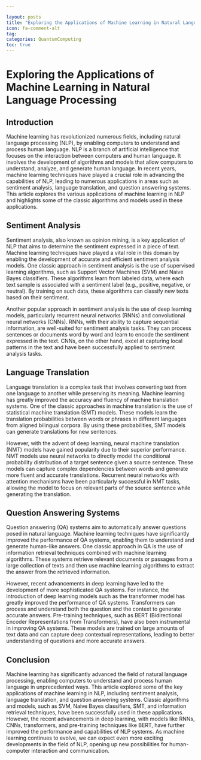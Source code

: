 ```yaml
---

layout: posts
title: "Exploring the Applications of Machine Learning in Natural Language Processing"
icon: fa-comment-alt
tag:      
categories: QuantumComputing
toc: true
---
```




# Exploring the Applications of Machine Learning in Natural Language Processing

## Introduction

Machine learning has revolutionized numerous fields, including natural language processing (NLP), by enabling computers to understand and process human language. NLP is a branch of artificial intelligence that focuses on the interaction between computers and human language. It involves the development of algorithms and models that allow computers to understand, analyze, and generate human language. In recent years, machine learning techniques have played a crucial role in advancing the capabilities of NLP, leading to numerous applications in areas such as sentiment analysis, language translation, and question answering systems. This article explores the various applications of machine learning in NLP and highlights some of the classic algorithms and models used in these applications.

## Sentiment Analysis

Sentiment analysis, also known as opinion mining, is a key application of NLP that aims to determine the sentiment expressed in a piece of text. Machine learning techniques have played a vital role in this domain by enabling the development of accurate and efficient sentiment analysis models. One classic approach in sentiment analysis is the use of supervised learning algorithms, such as Support Vector Machines (SVM) and Naive Bayes classifiers. These algorithms learn from labeled data, where each text sample is associated with a sentiment label (e.g., positive, negative, or neutral). By training on such data, these algorithms can classify new texts based on their sentiment.

Another popular approach in sentiment analysis is the use of deep learning models, particularly recurrent neural networks (RNNs) and convolutional neural networks (CNNs). RNNs, with their ability to capture sequential information, are well-suited for sentiment analysis tasks. They can process sentences or documents word by word and learn to encode the sentiment expressed in the text. CNNs, on the other hand, excel at capturing local patterns in the text and have been successfully applied to sentiment analysis tasks.

## Language Translation

Language translation is a complex task that involves converting text from one language to another while preserving its meaning. Machine learning has greatly improved the accuracy and fluency of machine translation systems. One of the classic approaches in machine translation is the use of statistical machine translation (SMT) models. These models learn the translation probabilities between words or phrases in different languages from aligned bilingual corpora. By using these probabilities, SMT models can generate translations for new sentences.

However, with the advent of deep learning, neural machine translation (NMT) models have gained popularity due to their superior performance. NMT models use neural networks to directly model the conditional probability distribution of a target sentence given a source sentence. These models can capture complex dependencies between words and generate more fluent and accurate translations. Recurrent neural networks with attention mechanisms have been particularly successful in NMT tasks, allowing the model to focus on relevant parts of the source sentence while generating the translation.

## Question Answering Systems

Question answering (QA) systems aim to automatically answer questions posed in natural language. Machine learning techniques have significantly improved the performance of QA systems, enabling them to understand and generate human-like answers. One classic approach in QA is the use of information retrieval techniques combined with machine learning algorithms. These systems retrieve relevant documents or passages from a large collection of texts and then use machine learning algorithms to extract the answer from the retrieved information.

However, recent advancements in deep learning have led to the development of more sophisticated QA systems. For instance, the introduction of deep learning models such as the transformer model has greatly improved the performance of QA systems. Transformers can process and understand both the question and the context to generate accurate answers. Pre-training techniques, such as BERT (Bidirectional Encoder Representations from Transformers), have also been instrumental in improving QA systems. These models are trained on large amounts of text data and can capture deep contextual representations, leading to better understanding of questions and more accurate answers.

## Conclusion

Machine learning has significantly advanced the field of natural language processing, enabling computers to understand and process human language in unprecedented ways. This article explored some of the key applications of machine learning in NLP, including sentiment analysis, language translation, and question answering systems. Classic algorithms and models, such as SVM, Naive Bayes classifiers, SMT, and information retrieval techniques, have been successfully used in these applications. However, the recent advancements in deep learning, with models like RNNs, CNNs, transformers, and pre-training techniques like BERT, have further improved the performance and capabilities of NLP systems. As machine learning continues to evolve, we can expect even more exciting developments in the field of NLP, opening up new possibilities for human-computer interaction and communication.